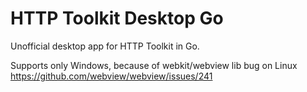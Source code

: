 # HTTP Toolkit Desktop Go
Unofficial desktop app for HTTP Toolkit in Go.

Supports only Windows, because of webkit/webview lib bug on Linux https://github.com/webview/webview/issues/241
